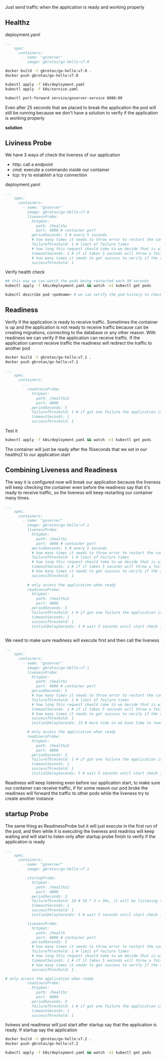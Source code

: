 
Just send traffic when the application is ready and working properly


## Healthz

deployment.yaml
```yaml
...
    spec:
      containers:
        - name: "goserver"
          image: gbrotas/go-hello:v7.0
```

```bash
docker build -t gbrotas/go-hello:v7.0 .
docker push gbrotas/go-hello:v7.0

kubectl apply -f k8s/deployment.yaml
kubectl apply -f k8s/service.yaml

kubectl port-forward service/goserver-service 8080:80
```

Even after 25 seconds that we placed to break the application the pod will still be running because we don't have a solution to verify if the application is working properly

**solution**
## Liviness Probe
We have 3 ways of check the liveness of our application
- http: call a endpoint
- cmd: execute a commando inside our container
- tcp: try to establish a tcp connection

deployment.yaml
```yaml
...
    spec:
      containers:
        - name: "goserver"
          image: gbrotas/go-hello:v7.0
          livenessProbe:
            httpGet:
              path: /healthz
              port: 4000 # container port
            periodSeconds: 5 # every 5 seconds
            # how many times it needs to throw error to restart the container
            failureThreshold: 1 # limit of failure times
            # how long this request should take to we decide that is with failure
            timeoutSeconds: 1 # if it takes 5 seconds will throw a failure
            # how many times it needs to get success to verify if the application is health
            successThreshold: 1       
```

Verify health check
```bash
## this way we can watch the pods being restarted each 30 seconds
kubectl apply -f k8s/deployment.yaml && watch -n1 kubectl get pods

kubectl describe pod <podname> # we can verify the pod history to check if was unhealth
```

## Readiness
Verify if the application is ready to receive traffic.
Sometimes the container is up and the application is not ready to receive traffic because can be creating migrations, connecting to the database or any other reason.
With readiness we can verify if the application can receive traffic.
If the application cannot receive traffic the readiness will redirect the traffic to another pod

```bash
docker build -t gbrotas/go-hello:v7.1 .
docker push gbrotas/go-hello:v7.1
```

```yaml
...
    spec:
      containers:
        ...
          readinessProbe:
            httpGet:
              path: /healthz2
              port: 4000
            periodSeconds: 5
            failureThreshold: 1 # if got one failure the application is not ready
            timeoutSeconds: 1 
            successThreshold: 1
```
Test it
```bash
kubectl apply -f k8s/deployment.yaml && watch -n1 kubectl get pods
```
The container will just be ready after the 10seconds that we set in our healthz2 to our application start

## Combining Liveness and Readiness
The way it is configured now will break our application because the liveness will keep checking the container even before the readiness say that it's ready to receive traffic, so the liveness will keep restarting our container many times.

```yaml
...
    spec:
      containers:
        - name: "goserver"
          image: gbrotas/go-hello:v7.1
          livenessProbe:
            httpGet:
              path: /healthz
              port: 4000 # container port
            periodSeconds: 5 # every 5 seconds
            # how many times it needs to throw error to restart the container
            failureThreshold: 1 # limit of failure times
            # how long this request should take to we decide that is with failure
            timeoutSeconds: 1 # if it takes 5 seconds will throw a failure
            # how many times it needs to get success to verify if the application is health
            successThreshold: 1
          
          # only access the application when ready
          readinessProbe:
            httpGet:
              path: /healthz2
              port: 4000
            periodSeconds: 5
            failureThreshold: 1 # if got one failure the application is not ready
            timeoutSeconds: 1 
            successThreshold: 1
            initialDelaySeconds: 5 # wait 5 seconds until start check if the application can receive traffic
            
```

We need to make sure readiness will execute first and then call the liveness
```yaml
...
    spec:
      containers:
        - name: "goserver"
          image: gbrotas/go-hello:v7.1
          livenessProbe:
            httpGet:
              path: /healthz
              port: 4000 # container port
            periodSeconds: 5
            # how many times it needs to throw error to restart the container
            failureThreshold: 1 # limit of failure times
            # how long this request should take to we decide that is with failure
            timeoutSeconds: 1 # if it takes 5 seconds will throw a failure
            # how many times it needs to get success to verify if the application is health
            successThreshold: 1
            initialDelaySeconds: 15 # more time so we have time to readiness verify the application

          # only access the application when ready
          readinessProbe:
            httpGet:
              path: /healthz2
              port: 4000
            periodSeconds: 3
            failureThreshold: 1 # if got one failure the application is not ready
            timeoutSeconds: 1 
            successThreshold: 1
            initialDelaySeconds: 5 # wait 5 seconds until start check if the application can receive traffic

```

Readiness will keep listening even before our application start, to make sure our container can receive traffic, if for some reason our pod broke the readiness will forward the traffic to other pods while the liveness try to create another instance

## startup Probe
The same thing as ReadinessProbe but it will just execute in the first run of the pod, and then while it is executing the liveness and readniss will keep waiting and will start to listen only after startup probe finish to verify if the application is ready

```yaml
...
    spec:
      containers:
        - name: "goserver"
          image: gbrotas/go-hello:v7.1

          startupProbe:
            httpGet:
              path: /healthz2
              port: 4000
            periodSeconds: 3
            failureThreshold: 10 # 10 * 3 = 30s, it will be listening the application for at least 30 second, if the application doesn't start after this time it will never be up            
            timeoutSeconds: 1 
            successThreshold: 1
            initialDelaySeconds: 5 # wait 5 seconds until start check if the application can receive traffic

          livenessProbe:
            httpGet:
              path: /health
              port: 4000 # container port
            periodSeconds: 5
            # how many times it needs to throw error to restart the container
            failureThreshold: 1 # limit of failure times
            # how long this request should take to we decide that is with failure
            timeoutSeconds: 1 # if it takes 5 seconds will throw a failure
            # how many times it needs to get success to verify if the application is health
            successThreshold: 1

# only access the application when ready
          readinessProbe:
            httpGet:
              path: /healthz
              port: 4000
            periodSeconds: 3
            failureThreshold: 1 # if got one failure the application is not ready
            timeoutSeconds: 1 
            successThreshold: 1
```
liviness and readiness will just start after startup say that the application is ready.
If startup say the application

```bash
docker build -t gbrotas/go-hello:v7.2 .
docker push gbrotas/go-hello:v7.2
```
```bash
kubectl apply -f k8s/deployment.yaml && watch -n1 kubectl get pods
```